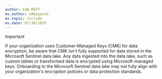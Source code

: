 ```yaml
---
author: EdB-MSFT
ms.author: edbayansh
ms.topic: include
ms.date: 07/30/2025
---
```


> [!IMPORTANT]
> If your organization uses Customer-Managed Keys (CMK) for data encryption, be aware that CMK isn't fully supported for data stored in the Microsoft Sentinel data lake. Any data ingested into the data lake, such as custom tables or transformed data is encrypted using Microsoft-managed keys. Onboarding to the Microsoft Sentinel data lake may not fully align with your organization's encryption policies or data protection standards.
